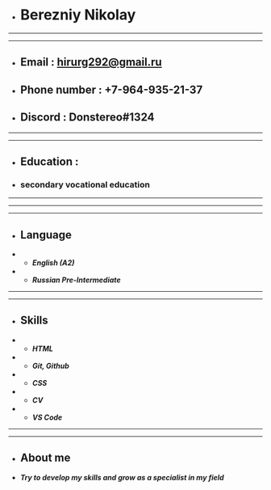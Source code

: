 * # Berezniy Nikolay 
___
___
* ## Email : hirurg292@gmail.ru 
* ## Phone number : +7-964-935-21-37
* ## Discord : Donstereo#1324
___
___
* ## Education :
* ### secondary vocational education
____
____
____
* ## Language
* * ___English (A2)___ 
* * ___Russian Pre-Intermediate___
___
___
* ## Skills
* * ___HTML___
* * ___Git, Github___
* * ___CSS___
* * ___CV___
* * ___VS Code___
_____
_____
* ## About me 
* ___Try to develop my skills and grow as a specialist in my field___
